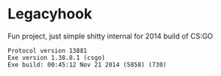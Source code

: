 # Legacyhook
Fun project, just simple shitty internal for 2014 build of CS:GO
```
Protocol version 13881
Exe version 1.38.8.1 (csgo)
Exe build: 00:45:12 Nov 21 2014 (5858) (730)
```
